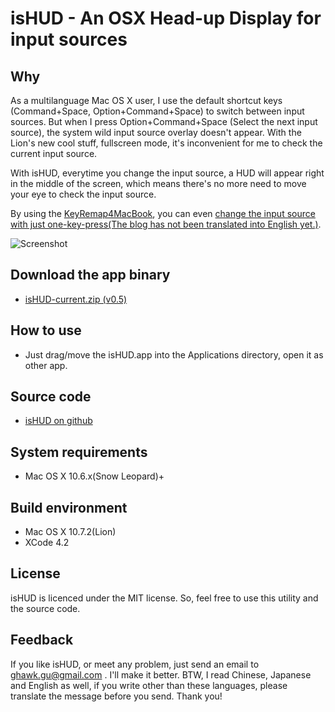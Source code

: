 # isHUD - An OSX Head-up Display for input sources

## Why
As a multilanguage Mac OS X user, I use the default shortcut keys (Command+Space, Option+Command+Space) to switch between input sources. But when I press Option+Command+Space (Select the next input source), the system wild input source overlay doesn't appear. With the Lion's new cool stuff, fullscreen mode, it's inconvenient for me to check the current input source.

With isHUD, everytime you change the input source, a HUD will appear right in the middle of the screen, which means there's no more need to move your eye to check the input source.

By using the [KeyRemap4MacBook](http://pqrs.org/macosx/keyremap4macbook/), you can even [change the input source with just one-key-press(The blog has not been translated into English yet.)](http://www.think-in-g.net/ghawk/blog/2011/11/os-x-mappging-a-single-key-to-select-input-source/).

![Screenshot](http://www.think-in-g.net/ghawk/blog/wp-content/uploads/2011/11/isHUD-screenshot-eng.jpg)

## Download the app binary
- [isHUD-current.zip (v0.5)](http://www.think-in-g.net/share/isHUD/isHUD-current.zip)

## How to use
- Just drag/move the isHUD.app into the Applications directory, open it as other app.

## Source code
- [isHUD on github](https://github.com/ghawkgu/isHUD)

## System requirements
- Mac OS X 10.6.x(Snow Leopard)+

## Build environment
- Mac OS X 10.7.2(Lion)
- XCode 4.2

## License
isHUD is licenced under the MIT license. So, feel free to use this utility and the source code.

## Feedback
If you like isHUD, or meet any problem, just send an email to ghawk.gu@gmail.com .  I'll make it better. BTW, I read Chinese, Japanese and English as well, if you write other than these languages, please translate the message before you send. Thank you!


